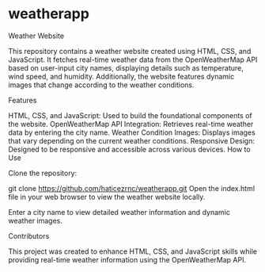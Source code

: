 # weatherapp
Weather Website

This repository contains a weather website created using HTML, CSS, and JavaScript. It fetches real-time weather data from the OpenWeatherMap API based on user-input city names, displaying details such as temperature, wind speed, and humidity. Additionally, the website features dynamic images that change according to the weather conditions.

Features

HTML, CSS, and JavaScript: Used to build the foundational components of the website.
OpenWeatherMap API Integration: Retrieves real-time weather data by entering the city name.
Weather Condition Images: Displays images that vary depending on the current weather conditions.
Responsive Design: Designed to be responsive and accessible across various devices.
How to Use

Clone the repository:


git clone https://github.com/haticezrnc/weatherapp.git
Open the index.html file in your web browser to view the weather website locally.

Enter a city name to view detailed weather information and dynamic weather images.

Contributors

This project was created to enhance HTML, CSS, and JavaScript skills while providing real-time weather information using the OpenWeatherMap API.
